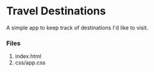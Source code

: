 # Travel Destinations

A simple app to keep track of destinations I'd like to visit.

### Files
1. index.html
2. css/app.css
